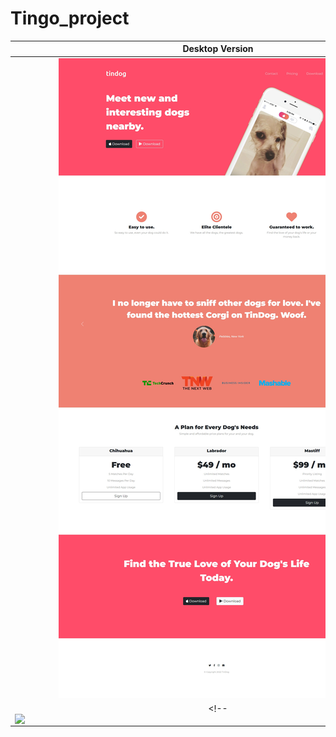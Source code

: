 # Tingo_project
Desktop Version | Mobile Version
:-------------------------: | :-------------------------: 
![](images/portfolio.png) | ![](images/mobileScreen.png)
<!-- <img align="left" width="650" src="https://github.com/YasminGhandy/Tingo_project/blob/main/images/portfolio.png"> | <img align="right" width="350" src="https://github.com/YasminGhandy/Tingo_project/blob/main/images/moblieScreen.png"> -->
